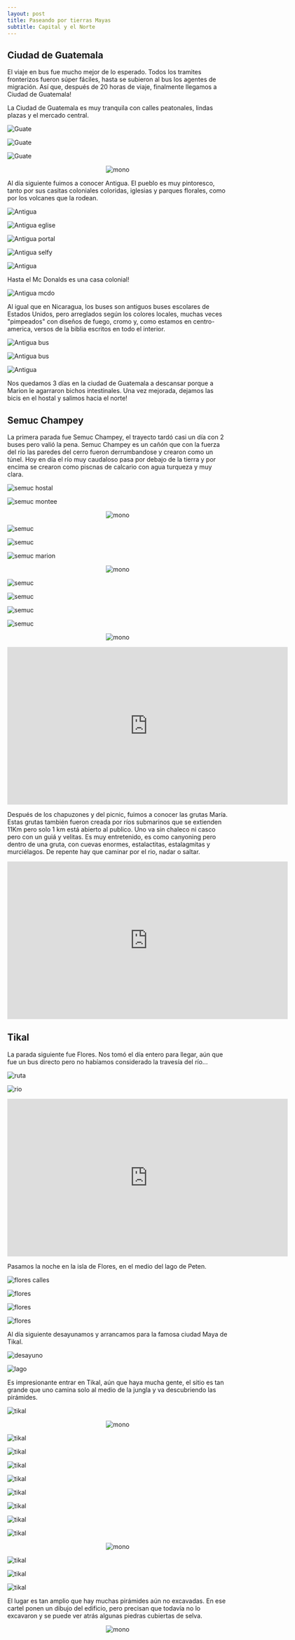 ```yaml
---
layout: post
title: Paseando por tierras Mayas
subtitle: Capital y el Norte
---
```


## Ciudad de Guatemala

El viaje en bus fue mucho mejor de lo esperado. Todos los tramites fronterizos fueron súper fáciles, hasta se subieron al bus los agentes de migración. Así que, después de 20 horas de viaje, finalmente llegamos a Ciudad de Guatemala! 

La Ciudad de Guatemala es muy tranquila con calles peatonales, lindas plazas y el mercado central.

![Guate](https://lh3.googleusercontent.com/ntkyi6u6DzS_fuTn4OMWRN3LHnbvNOsvn20zspM1MnJhpjTxxBFlMz1chnzYDj7W9zuErs0gov2vr-GRwk8FV9ovAjs4bCMrco88cs3VUQXvvI_5WtfpK35srJi3TSE7w_0jV3y7hNoF0gpbr_s3IVVJP5EuBTYgiFALpQhE7qyd0TXrCYTOBjfIFGtRl6igGOI9Z_QuvaTedrqB8lfrwyZ05M9kaTCNlSoNXJheFIQZnqMzOLFKv92hjg6L3C1mBdqy2kpwMWLDVnopnT3UurnrC3XaU7GHG6nCHt9AsoUBwaJY0fXmrvg8FLzcKOujY7vuzIn94JfVveFP0kulrEvqKjf1EdxcRITrj950rpGO5C_Qm_ccgeWBVxsdZeavf7r4gad0g3C_fUg5bi0jdgMOd_xmYRkpJ8CMkgxWWTIZmxqSYuLMqeXgPVEUHH1rs3thdk7ht_LzVg25uICiSeiXcQLXRVqvLOvJadjmkdCyX2RAh3565Imk-u_AqDWh8AHJse50-CPWIuJImj8ueMUI6be6CVNsKu0WgTiDZQl7eDb1tIZY-R_xasL3eZWWsAk2Wrk2-lgs1N6FWdb-IfehrXs2Ab2T2azWc3yevO0_hne_Kk-B-P7Q2YcuMrqe1zvMNVKm97-HylX2RUhl07rZ_fkKmJCZ7w=w581-h327-no)

![Guate](https://lh3.googleusercontent.com/SGHA_A8AbxI5iDgoGmfVIi3cPopsLCwt_B4efOuN6OAfPX3aQBExut-CMZaxtEHICPTUVaSM0pLuTsTZb64TpXiTmc2hKe2wMrq8bVqvYeevbEkpGteOMtZ1sIJf7fSJDLwNeV4AD-PBfYu6YF0qvcvmgy_Uu_dTEsVCgmFWI97QRcQpogWCARysnzrqcc8myDjKnp6IkADISvc9KfQWoprD0Qd_02dkSE0SQCCveKuOIUcx4pUhGEhL9RolVzhSayNxT8f8NpHRIqIparck6CbWdkAnJ6Y1JTWpbDgOL2ehapnK_rPCY9p77PsKHFr0nGURb2NyvqwprRT-g4NZO0ZZnixx_T594a-hFJN3YyjsPN1C8DBQfAjRJsXIIVi_VdoIrUgowHwPx6gTZ1N46Nfz29bVh9M1BDMfkq8JctE23n1vqCvWvQehYUnDa51ZaQoaL_79EocaB2OqWGFmjbSWkgDCAx6ZrSSk-IVZGqMoOwUTBmZaeKUBH1aYCb74XKh3zOySDOWgU0uuRQEyKv2EvSo_xcVwlrTC_B-62A_f6xnAOZyINSpC4Q0RcqU4ba_DIwfqqqd5o_DJMXyBDi8sGAQXB4fAAr3EgWEbGpZ4SW76LcVyG70WtxoyDBXpKBMJsFW2pu1NKSHa5risbkJN7XXwiuhSgQ=w582-h327-no)

![Guate](https://lh3.googleusercontent.com/ZTgaWX-DKkokVmD28IELzMdIrBHF_KxUWMhbh2LHSce9m38WX1h8r9aVBWbs0bCAD7fCox4cjsEXKZYpIlqrJcn63dS5GVbXiLO97px6mgb55vg8HL-U9xe0dkhDHN49cvtBKNwMX61lkOl5_t9t1CFfN3H2tuVPScTx7Jj6GYkNJl1548zD40j35M7B9Z9Ds2-sNLDmZx5GQMlt4AIY-eegGRSgCTL4RyHVwJuwrWNxfkPVLhMO3TdCEySYxvRNLIOel6owVoxZFJ01-MB5jPHe7e462hPCn_pU6qfiJGeahuetpmhjcVjXLB1bJ0t3EB8DgTYLZjsAQmIzTkP0xbdwOF3TmobXgTsnkUvOFi3ZIwjk673mr6wnNMPZq8g53yDLa0t_cu86qAphu_uRKHXq4OLvgteyU9OTmkK17VmxNemS8gJo0sqEW-Ed5875irTLBWRBY8-4pIhOX2iGMkOh2o5UGqzCcbJAGTV5np2OdF0tZbtvVbT369XdObMBT7sZpbAotEaxcZ-felHhvC1WJ7oPS8k_31Aw9dgWEiU6xnmfFvE3wld-LmtL9q-AJA_VVh5fLUweGRO660cOZ9HXL1f6DTkJvQ0X8xCbSv5vyHUffxrt40ZXzcfMnMFucAwEu4SaJNcr71b1bBS24Iq97sgZlCADtA=w581-h327-no)

<p style="
    text-align: -webkit-center;
"><img src="https://lh3.googleusercontent.com/nVyrKIMmFga37e_SQWbC011F5cbZkQKHVxUdk49BpMyFEbDq1jFXcVIHShMTuTXfc5pDMOgMpKZvBOnKXGYwcGzbophF2fOYtyz0iwDUppDFIUaGWeeK3-NFF9yRhCvwPW-PjhSRCXggiTdCURsOOsT4eBfkA48Sqdgqv8g7wKIZwDDnMVUsAuE31egsfuaO_HhiNmjNnO6SKAGLxJltIViPObGfCCKfMViGMKQ92N_ploNDQ2S8izvZvBDzfQJJGZ_qT0VqQ2xflVwzSXmu9nwiDE4R3LQHCHxsvyFZ_qj7aPfNYI0zLN6cgKeusnsx9nKriICQB3Vr4nNivm5RjnUVYCrWbRB8Wh_3b-AiXT5qP29xWYUPtwLxij2br_Cm6bm_wyPouLQP_39JyKMobzBqB590oP8-iYWPhjFkfpVlB-PTxM_m8PF4gVUpbcjBbiY5itLT4g43NKkSVhhr8UHGbMjJtbVUVRhoL3Ixh1Mg2XvB0U6po51XzGrqd0EPArgofWpx2lXmXQN-DMBPnJcJq9FcISoMDUx3aLGJycdnAn4JC5fORz0eLNrDXDUeHdRx7bH7-QSMyfn2AwMp9OWuuebGywBlKzAVEqM7NLwjVbOVt5k8xyq16PZvJ7hzfzJfgo5kNc3nmeJr45tM5PArfck3wm8YCQ=w386-h686-no" alt="mono" style="

    width: 50%;
"></p>

 Al día siguiente fuimos a conocer Antigua. El pueblo es muy pintoresco, tanto por sus casitas coloniales coloridas, iglesias y parques florales, como por los volcanes que la rodean.

![Antigua](https://lh3.googleusercontent.com/Z5zWMi1tK2I2ScS2MSrvC1gn744n3MaiKKzVeYH4D2eiNguXAJj9ExS-KZFP0ejTpdQjsf_bq4Ht4MPkDt781NSRIfj0HYhhtUXk_x4NApB3adfy20tbHJZTNLRBjLn-nTXpl31OWLx5lvfswNnANRT1RQrlojRDAtBR38_RyLHAK6nuMjE8MFPVM4Byr_N31rCG5zN9O32jA_TbKO0N5a-nRMkxiRfL5QX_kvl2ywk5b_KJ8lxh2TOeI3OYilIaGikcuiHVq__7s09F9Oy9K68yRpJjyg5xUp_zp0Kebe5kHcAnKnjzaBsPOpEPTsXTOG8lG_Vxi7C2Ci8KNhFU1Db3DtBJPxo4bYGWOqHyHG5Sp5MkpVQKFpD6x29qDDZb74-X4ZDUwg5qz8E5WZWNfjHH1SUz-4gWqE1iWf5BYR6gKREiz2W1Uo9knvCcAVtDtuugIkVtpBo9OfzHgd-d9s-2owF71SB-ONg3hHnf1priAPI6OV5FNpwkE17VDQpuOc0f5FSrUopEA7aqtAeZDfTzvl7lv8mBLB2NwnlHZ4nrGZo2io0OngAHysc3i5C_CC058TORrIx2YszCH9Vix6oXTge2luxBT9htEZYQGRc-3onjCz7uiJN68E6g3QDQwxcfIn9ZnUPZS27vD3XFYNhXqLzYfsbnhQ=w1215-h684-no)

![Antigua eglise](https://lh3.googleusercontent.com/Kve5PAgP6IOucauDL6sfW69nmqGXbX3C4dPJiPgTKIeNqxaZmMhH5RQMjnPJa-aEVqT_07-EUVlvEQF07l0lbvklJjo-imCnJD7UWiAiX_Q5_aTudAjQIZ7p6-oG3OPOaGD0FOr3GBBABij_ogsOiMo6OzaNb1wk24-97xMaY3yroOC5X6I-RvR3u3qiO2Fe4UUF1VGc2nThpyUqXy8b5RErSFf5_IHgUCDpb8jABb76kRmOPioIjiL7CUO7iZsirZr2ErLd5eLFAtOgEOx7amYNJmVnqECUFD4yiSdej7I8DDGwiu5xfc7GbmIlzGim5jHcxbjWn8fAlZtvyHT4uuo9BYTuL-tBByLPqPKBcipgjX5xls7olcVXENkr3U57ndLgHsPC1ZABCCfXHdEKGDmKCnxMoAnOnN9ULZlvTVK8aIqk_4L4M3xFZf1ONz3CqsimTxObQ96hv31ii-KGJTupHc5WS_tkrCxg6nBLAt959fMgd5Plb-hifeE4Iem5xX7VQXBwfFHDcDlbXmHzE-8ACTArVOdmegkSzOzWUt59qVcwhiu_ceqM14DHCw6aQTUz2ABcrhBcrEa6Dy4nmI5ArHOe4ic-BRXj7OvY6mKa1g55kowVwSoaNPUNUxLWf7xuVASA_F1Dejp6A35d79pgU8VCMeSyMw=w1215-h684-no)

![Antigua portal](https://lh3.googleusercontent.com/scFVcmnLPq8GlIzrU_NJ_jKvotUEKnAsIgxUUgTY6mwkUlpvcsjxH1YP6IySOI9NqDgtHXed3cveHWVEPXMD3uKLlzs7lnUYrvly6Au-NXztVqZTpyd2JRB_wCjBfdW07KgnJ-3TbjhSmu9sz5CVgKPNxfWEz6nG_QLP_Mq7lIT_B4HqiprRdi7zx_vwtSmDUlgceIL7gIIfXvHjDmVz11jCMTfJbNpM1PPzqcVeQMtWo4roG_orzt7HnAzhtF0kVCywmYyQSmA49WXGwdo8r1Zpqw1e1bqwOme6skDRj-Q4YrrsD_5kXJ1EXAzxQlMHgsV1VW80Yc5yiF-iF8BOSl7viJgBlF-bvElyKNrzag5tqWZKpbZVD2nyzE4rkWPStfauq1StKQX0z-fU-wZl4sjT6-kJXDZLSjLPvF1YR49qHM8_mOnzX3Z3W77QAHlS_YoWqfjLUsJNkz2y9625CjklEqaYY3tt2REGfJGxqCm7GItSNZvDLzVTJY3xYKPfFiC_EGtAQGYJWX1vmX7IiWWJJ7wuX24qg1w7iJKCFs34-BNVTHk_7_yx0rek15Fgrw7wLsOgRMa8nAVIjqXMJZMTkfagq9FoImN3Bv0JwJRzhxomSn6c_fw6t87HIwfDZIZCoRWE4Iv5L1-3_TWdZTeMtNJfn41njA=w1215-h684-no)

![Antigua selfy](https://lh3.googleusercontent.com/HEAtpDIiuhLRV3sprnyutSn5K3cn5gyWVZ5-T5kqOAoMrud4IJ8YRDPSvoEcJNjU0zP_2VJGwgCr5L_WoHs5E7MY1CZCLkbk8i0U4zcAXWMIul75v6f5WEA66a00VGIar5QAX942SoR16aUgHcalrote1KWI7llkPrl_xwN-09rA_aUIhgjeXwBqKYm6PF_0QUJvDn5KHPN7KR_ylNmAEyK7qhK0BLrH-pvUbspHR9dND0GI0OswLAsQeH22WS8s4Ks3HYAmWCNnK58w57xE57l93fXP3x4OVb2SJaT78OPTXy1NgEDDfdBvsesPdMQkHf7j3fmMKf7rVFRFuuDvrQ3tUb1OXyNfKjLDppHnTmdAeM0LYThzMRVQh4Y7RD25JVXIrMprSclw18Za2ZLQRf6SvmhHtl8x0y5JgGirEqlARIbmyrRrvd4j6hjRWX6aibfGo7ztm5zc8lxFeE4v-eJPul4PEJKLGEHLBhh_YYSeNx5p1pRYUNIy8nlccyDssu3xOaV8C9EkIJlxmkavyYigHsJBaxkL0lox-EBXoa1QzXXxGYMFLOEtIMQHEd0q3sRrUBxiMoDlATS0Dujuu5JbZGI5ET4dIzjNFQDJUE3jEDhSqPBP7hdDPc6zuPzN8LMQEI2CBdTY6ZSO6YBt3ooJ1JxUItbByQ=w1215-h684-no)

![Antigua](https://lh3.googleusercontent.com/-0Nc4nBS9F1C8i3lOPs4M2JcWtJvctoaw0kKI05Am8YDm23ht8qiTq2FlDNluGecVooniKnSiLDtNgg1pK3zGKHLvEsBHDj2TCDkHB3040rl6EUg7xfsy2G9cMolGsNEsolxov8ewYQNkVSzQxeYrBvdoC9-H3OcVrk-L5FSyIoq49a4FkZ1_OHLEiIGeL5uVxwtcCLoQU-JjujDkBLR6y_xJkAZdk5XZ1Ct8MvwD_Fz2cDwiJetQFf-6AboZMCzMJg-fuVfRNeBxS6j-J5mYzK4blzD10HVuyQmTvK0-g_F-QLvqhXf1mjLo3Xc3lP2EWbYFBvhfOpb61KUNyjM_Av-Pd3cJ0hasdVK7SF1dTv3kNK86_FExs9K8ujnelTpnrzuysOZEyZvi0iUCgKG1-9FghORAYG9-d9aUg_Mwee54Jjx9LnGJ-pC9_vmVWkcvE05LKtnYiveOTDo4CevYCJf0y9X5aC2q7Pz515A63Cv6d5AcQTfOQJvvLxyi_60ta0-k6JtkwZXnCD5w4JbLBWfPZpE4LTlys1eFhROJBbU1o0dzA1IYAGdkV_2Wh5OUp6TBRd5XcCbORWFu_-2AfUVSF_ZHwEUc156ad2O49qV0wB8cgyPnI_yThht6gfkrkfg6CvdwM8ZBlswYNaET0byaBsyjMv9kQ=w1215-h684-no)

Hasta el Mc Donalds es una casa colonial!

![Antigua mcdo](https://lh3.googleusercontent.com/--MoCPQsJL1MnS0MRonZTBZO2it7CTgT2dYaDIdr3uKckM9QXKayyKpZXuBPHReE00bZCPIu5ouGhxMhn7vsnl_9scUgPJeUZLufcAEoXsiucClX_g8j29l2iBActhb55kHRg39LGJMaPM39i_WVYillPw9hZcR1X9ypW26qY57CtKVZrvoUprMLmJGCaZHNaLoWmbYhWiVNf2G1I1JZ8pdD180bE9T6kIHVVj7IPOGfZGl6neB7ixlS6SNSIpM71sm9tPe-GB2cEfMb_akgprpqAN4mbuV-wnvpXhnPTKcC-kAYTzYsmXLobQkXtcerV6paY9v45arKESJjHl85aqPdUKgkoqH_SVd7GZTICuscKCjwJRKh46L2H3yHYiDdOkjU1ZzZA3_9ZLuUqoZsGuvbcGqe2tGuxNwBUgC_lDydTHPMALUJxebAMjIItkYiOsFbH5gPvfZNQjIxCjDOLlWykVDX-R0rCxNFFIFiCkBh_dbAw--9oByjeUfSVM6qgbwUzU2zCoX_lcWcng_7pylU9XLBMavzPaVVkneIN4ParxIU-HO7EijINOJiqnFtknnXRxK-rUiwk-LihockDZe7ziV6LQkqTs-x8kCwyOYETf6limAfExS_i05JqILieVB59JHd0d5UI9gXpAnP1oDMGMuesu2Yaw=w1215-h684-no)

Al igual que en Nicaragua, los buses son antiguos buses escolares de Estados Unidos, pero arreglados según los colores locales, muchas veces "pimpeados" con diseños de fuego, cromo y, como estamos en centro-america, versos de la biblia escritos en todo el interior.

![Antigua bus](https://lh3.googleusercontent.com/cf3rBRZYI--wra-axJWkrbkbLHpBLAVdGSQ5UbbIu4OnES_xq3SxhwuwTBViCju1_uxIQ3rh7Zo-6l0ThKANcmB6aBL20l7m_y6HKSZw6PocMqcBqotn8Jy1FQDEs2dgXgPyYeTM2XEBv8cuEfzfD5DbHf5ZVjKaLwKoMsdtLEysWDMkT76M-hNC-nDoJX56nmXPMCJ_i_d2qO4raH5meqe9SiA5STU18JFybtJykiwLPUD8BwQ9C6WXhk_sTKo7WQRxOrKpnOgV0ZSPsPpUrXZVD7CPfk5uxN3PJ1D6Qo3IBRdULvGNodFT3fGZb-dgHX5MR9Tp8LPrpfOKNF_i3aTsOG55Vmv-h8uuBCClzrmhDNfKbRd93Wua2cG1xNypYPsGluYANyWc_m6Q7Z6TmBe2QRu0PeCylsz5n95Cepo5YedYUhjEPdK6_QF_njUQk6coQBHU4GG1jJSo9b6VB7l8swqBaWHhY6VIrF7QyQFPufuUsWeXtSv_nVDZpFkeSvD6DpGnI4LfJb3CTalnEjtW8XJ9C-bepVgsvve84WDpK8Jry68TyZ7X--u_-ll38DOwo9wqAdM25q8TZhSKOJBW0jkodUR0rf0Yg1fLgmj8eoFtTi8CxaN2KFIGITg0DRTOlSAiq6WdLaVGJdFRFh3Ho294EOljag=w1215-h684-no)

![Antigua bus](https://lh3.googleusercontent.com/h1PQZ7zwsvzQToIzpezJb4KspMqjfIkOdDgIXnC28r95_tuS9b8fEwSsqdIVqVStELBceUCbqc8OIo0AHm1GqXr_IYQK_GRWbhoL3HRVaxQJrsXshUip77gSbbXF7F8fx7rj4PPSOeG9Yomno2PLF25XpLJAKYlv1Wdpehv_ByxgRdYXRutP4kyKqJQ4uBqHviDMBlXflaxcTkvKclM5lxs5hLdIUBy5-GtmrEOFtDhIrYLhJfiyr581VpBosQ3MSf1wA4i_6K7WFbrkhLcg3W1Xdbg5NfLwMANJnh1qhgAMsfxmajscUtXGFNhjcibe3L55WXiQBySrZ6dkA2YEwrEEdySIJvahc1USv5FT-weccOzC_hbOWzoMinCwuFo7ufCINGD5AdGJJHcXzY0u3dwsHA544sc418YVdFE3abo8k80xKehouR0AY9iCiLXeuxtpGiE914Afkgi3zvwRD2yMtveKFHqGVpCMwLGDlakIbsnuQGvjVRj2LbUpMnMvUVvOWEN64OuLkAho5HDz-lGqbGsHYcZqii-TveIYVJt3-JfJyWh0Qs3gF_lpxzQiLu_CfBKW2vNHJAZR2gmj8CL951mvMS4N6pKHy3LYRdQwsDbo56qA--224lcrsvwbutRpVDXKl2K9sgVOuQyB_4Wbyp75CV-YaA=w1215-h684-no)

![Antigua](https://lh3.googleusercontent.com/rCwlC3lAgFuHfYiXMeYhtmggLixLy0FffcdaySXXSL7nsstGdm7EBE2wSzIcY9-IxqORw5yzRYKnC2PHDt4u6jL6O6HV37Fo7MgIwOJIeKjhSwCpkndC5twcoS9tMUN9TyKPLltd3pswCm4ffugNaX82W1HWIyeqveqmUfPt7VFFn0VChrpc_Fj9wKRFwQfFr727HgBtumT9SRRq94WPTRuQ7bu0xCcy3KTHXzk_rxzut7zOznUAWtuiHOkj8b_oU-YrYszNzpcryVKjG_WgvxM1oZ_GUC0RVnUUknyX7489sJ_6b2scOpntq_Fp01Z4juZCsfxJSmK6aVfnRCI-8CWapTUkFKckjaXeahsS1zif2IV7bdFFHGCPX4ZqApiY2avFvp87DtEYxRqQLOweEGC5Yx2Wc4gi1cdo7JkhnMKDQWiLZcKtsSQMUkpBIbSTGprdxhVdDmKct3jNgNQ5aP4bDleMOMpwPe01dtuEeinq9z0qTDL8i4xWt6g4IRo4UdJ3CEuFSjYpHZtvLnZbXBRFh1MbgsAWPz1_9lPZnv7pPbAUTIfm3UKaU0CJGQTjB7pCoEkLd2qOBz4PP16maahcls35ok1Dx6hCOd05Luw_s7ewZuZt0uyg6x1aGCNgG7RZGpg0NjUJeJJAH52vFh3ZcVLdaqS1Wg=w1215-h684-no)

Nos quedamos 3 días en la ciudad de Guatemala a descansar porque a Marion le agarraron bichos intestinales. Una vez mejorada, dejamos las bicis en el hostal y salimos hacia el norte!


## Semuc Champey

La primera parada fue Semuc Champey, el trayecto tardó casi un día con 2 buses pero valió la pena. Semuc Champey es un cañón que con la fuerza del río las paredes del cerro fueron derrumbandose y crearon como un túnel. Hoy en día el río muy caudaloso pasa por debajo de la tierra y por encima se crearon como piscnas de calcario con agua turqueza y muy clara.

![semuc hostal](https://lh3.googleusercontent.com/BMC217KLB74sbWLRzvbzxhgaAAAV3RNn-nKBuD8MHqP6sM7sabkecKqSichfQxaG_-n_x1rfIuWctfjc2tezrkvU83LjZ5ffilsmW504OglNIIwEebTTPjjdEsgB1mrq-PqUtmdRg9e7keOmayaO8ceZ4WNoAaPIXAkHBUi86ZQySIHKsChsLYPMy6P_9kDZLx0VWva0750X7g6PB0tFSVWMKNWX8AGQWFrl-vE0d742b71K-cFUOHzve4fvGdCL25eITEtw-79AYOXWnGlPih-PTylq9GNGEByjvgWmUyIYHZee1aacMIxAikYojA2B_dgld4GzjZh7Vvu_aIsQrS1ELh6rVHwIryVqbacfraMkyq9KKG2DA5a3jVfLew4xwJKrd8qjKnF56iEXhv8Tx-3YParkQYthAfCHOMtSG-RYpB_DuWbEov6OchLLf6fZW06YQEL2wrwLi_Vv6HREu8O34EXffOzJXaIzLd_3Yn1dPveyytvIfOkraUIHFKDjld9ws0GMoEdGirIrO93Mp44bdypNVlyxhU-9ZJHp54LFY-SB2A24fatzSZSAHGhQhN8qQLmUnmWSiCSJB-1y0JC3HHjuR-p0CfdgREyIxFwRghmytQyDasGaLM_bHP0iPH82V5cLM7tW5Q9xGYeyH1Wh97WET-g0ZA=w581-h327-no)

![semuc montee](https://lh3.googleusercontent.com/9eaiVDAPA0d17YAALSxyUYModUAFJIs0KdKZAS9Y6efciPxpc7_E6QPJ-RR_I3wjqyQ_qLW_z8qidZ5BQcaUaeXKpk2ejhHKiEEkdT_YKLyV5F0liUPFc7gRIFmoaZnXZ_jKBaEOR0wjHH92YVyoZQZ5nea2U_CzDsmCtR0jBqz2JF8WQiD8kucXsdTyuZQojcSYx54OMk1HwVZ-iSPKhIB2aB-b5jV5ruh2JsCWmdsXsGUgjzVSxQqOKYOCnWUQcpoGhKCjgO4gkzx-MRIxElIStlfSXxvhlgLCJtCTNrMLIAWoRV5cPC_xupadI3VSLlMkoi1rIMwfVyNcPcm0diuJZKgJHwyy6avPKhyn57krP4l2IdgXLFJaIVlXJRjn2kG_TNcGuBpZF3A7n4z1xgJBIxbEc5gq04ZP8LQopayTLgHWzhgklyW-SPdBYwqaL-5ZrVziaEUiI2FVjidfzPRHhaRTWfcJb-kVV6CclSz0iE1cazAIWFJcWHl07pFXQl54615UFlYTAhkpmNEn1Y1s6sgOwCqUSOKXmWZ7NxuRjLxttLcbn7MkmVv8UsVFmCoGOsLjRxe7NwSP5O2KBe2PJd8gIt1YZ2Ug83CwsJqVTuGLnNMIf3SruAxci-mBs0-l6N1Rzvf9sjlCxrSGggkbfmLirlF7FQ=w1215-h684-no)

<p style="
    text-align: -webkit-center;
"><img src="https://lh3.googleusercontent.com/gOLQ0QtzZ6gDn1KTN0F0CkcqREh6qQrCLBO98HosGpEOFGcIRSN0QRdo5O6IeVrY8sJUevfUnjZha25nh2wWv06MHgAfOIwrFPBFfHRNiODxf2lQdhu-G6o8OGWAgY-_-QwQwyGCPEYOPusEUoLbbqcg6UL9z0AuEY99qKacR00ei_3fkCMZlhA8lclPWZqj1IMpOvamHWgYh8TJ_a-r_UGAQH7OvLVoyXkOcFZ-aQJ8qTd1QY_iOtaJFb6Mr50qwkWRK9hkXpWV1sXTm1jCSPtvvXcrSRcsfYIKJuFE4xwYJP8NJD4DRaGHfgFeSiqzK-Bew9D6OyY4yb_CvBGwoPQDdniWgR61fGQ7qnRm_eGLhsw5j4E6tPZvPjA84XCIUEQeuRtYCo2JdVjZLg5zXTV1lQngbXZaxtGT4bXc2cnNkE7dqR915ny_k7WdxNzoPtNvKnJBGBcw8HgfrExSOZK97O7CppeRt2it0JNlZMjAsHxjeV7xb4O8KFiV9yeak6YjdMzvNtjxHlsBkjWR-w3ujS98JHhXDCBuTnXktcn7hiKkF0uG5oH2vIFPqpwk28-yRiZg0XiztkboUzwCXKNscyrn4NB5JVyskwd4pyKs4jCVtFYLSaSnmJjn75YnkMtj90pol1msvkn3uOW7ADf7ZmEg7y-MdA=w386-h686-no" alt="mono" style="

    width: 50%;
"></p>

![semuc](https://lh3.googleusercontent.com/GoeRTfTZdAOhJTu3K68YHBWFYMeMPC2B8MTErYxSAErcHFah6GWifbEjTGCtl5hHShYuRRK8VEcQZDVw1CvgTHTdjAO-U8fEw1Em6lWljKuzIkda4tkXPYtn2MP8TbJOFU3uNV6clRmEGIsMIW9byHTjILtpfceS491l-2LMh5VcAk1TuBdF6a2WcD8bhSq2HuR1m4jBei9cfEw2lgvHNo9eZT3hdtqll_kR5KFKd6ACZX614djwka5BgPeuiOneZjtq94Gb1LUjtIJcPIt_qgCpxB25a9Cz-LtgGflBIrj5O1dKM2H8IkBg3sK4_o6_RfyvINFWlj5vuMvTaDLajVEsYB88pviUvm8CS4hLCmNKOQOIDVZoOiJDHZ7OuBQp48ICpWXuU4Tg8uBHqRYxJoq14LMAxdIJS64V_WBLauWv6oRILdhSxAiS9X29UazkQIkeWiH-piBaWKFRRItRojVgKDj9G7S0nWULgZpBHIchETMNtjFheEuMizbKMPjUs7XArYk4BmlWUKaLAJfGnmbm4BpD8DQcz3dWQ-Uzrncs2KuvuAkYBfHhdghIhSZNsqUMHsWh5Q52Z5AA-ZoBMy9zuVqFszF1W-Z6Z5PEd3d0Y7g1sJ8a9bJLe8PUzNZh4kGPjzlS_neh2IBFwA0Ylist9mL6h094cQ=w1215-h684-no)
 
![semuc](https://lh3.googleusercontent.com/43U9I5NQ7_SKnk01xNiGU5XoEBuXOVIPK8dFY3_2L-mvy2pvpMtYUiMSZCjfKMZV-U-9uiNXB4UPTMNsaS_yoBtm9NOcokF2AViAOuAb_I13ROXqwCnKk4DW76UYfxNBjr6CHYeVQ8msL76E-LKw7ucakpTJGZ1PImiDUi-pMgk7rr7egwwVWoyUc119NrCei-m5-lUAk6iaQzz0ycB7R6B2Q2K6T7DJuWKooRlm4RfWLpa4e8pMwuvrYhV6PWUyZegGwuT8M9pvm0iH9sKWHfMJp0jite2M2T0JnXRODDANXObmxLw2gBTZDz0Lpv5yPfWvJHUOkYVYlhD-iia9G0fKq4aKVX6501mBCN7GHu3KhmwQ0Ph1_OqTqiOkQEGR0vSOzmD-yI0Cjp-PvpXAhrXh0hluvy0ywy2OJ71aHbEfpTQRpWyhQXOU6II4jfgd9HfqKul9sAPoRgtQoEffVtPrifUGsIY2MKBmQzlYcuQxHdYTzhsPZVlZDXtW6C5LTMrzQ7m524F_366wtqqIrTpOjXyekrIu5Xl3W6PfoGxJHH_tPmBY4X_Wvlq9rwIDJi8qfX4F2YztobtzgRxab8wcprGIs1SJ9Sa3tDK1w7ugYiR9eRbxyLKSts-57pybbNbedrapxctMsIsmn--zi6qRuHFmkucxPg=w1215-h684-no)

![semuc marion](https://lh3.googleusercontent.com/MFJpQgCcZSPJ1Y8ZvWiFo0MXUSKJNTfII8S315kP-1YxQIoDhDdLtC45ih0F42OqMS6DlAqr4IYe7Ms_fYfOdmQH-V0JKuLb8oYtdzmVOdCqTs9T4Ab-6g5eQ8KOKiR2D-g83KLi6-FIbHkproMp7Erxfl8IEQLiMuJKPyEiDTs20S58AdoKBHhHEnA16CmovpDCxEiXaBa5mYmfUge4BGargXGKEGzlUuZsxANYmYNmgoIvRzKFGUF26cBZuQxAvr53vpoyJi1lWakzYZXW0fxCGPLc9i9y_-hZpBwTy9-5LYz6MyTa_5iKiIaxSb0mAISAT6ufDv5c7nkvAtrEx0_5Quuc5o-S6YYVNjT7_0LKTlVvTG0mvml8vm4V4i7EOAT_34RqC0CAcMzs5nKri6uD9AeXPKzoqwiyAx3_C8Y4sWrPkIGO6LRPsUfiksAl4OQn1whGdA1vdBTpxO6B9HpWUlVAj0sWulw874TdLdF2dAoM737vtKwjxImQY6xJ0HGYlTzdzBqkbftwkiT-dp9sUxrX0fMJ-Qd4gpGRY0AXfKiaWsai0ZMONlQ2qTXrdjWSjTlvLygyUeWM4ZmKHrBuLVsV3no7pwartT_EGPB3mPvdhiVI9RD3EbLkK3kzN7eLthHFy5uj98mFUoK5YqSA6AqssA1--w=w1215-h684-no)

<p style="
    text-align: -webkit-center;
"><img src="https://lh3.googleusercontent.com/9T7KjTWH2vsKfe2Uso3NwKZShrFIqTMUg79i4Q5HaOcz13SWfeIqBysJe-M5zm5z8_A251dR8LKjpCz7tuDMRxVmVqsIWFzj_1ucW71omGpYBNv9aHUebt_cThwovTPvIcFM12Cdm1Naz1wB9ZU5yVTY2Gs0ax6ulsVaTgdsy71rXXwwkhHKm-j9piS2EGryRTGf6rWtR8w2Slz4rtdI0qneQYQeeiFqPUb_q-DH_Mhl_2aww7R4tn2Tm5FpZXjzavaC8TWV8utg2T9STM0xGVqlH-eeUaOPn44j8PCpp-Vf9CTPBvS6GT4a2S0tNa0LEWpYuMQ3NdDG8ijTflHa04K8BaTihdJcM8dOOUEfD4v9n1Fd0RvLF9EIyHtvg_0h13ewgwle1Nk-gcjcHRZXcEt_NBKncUS7m9shxEp94LSjogafwryEF9gyeyw26d8vYKUXzcTlOaTltmy-JCkui00CHV7mC1PKMTsDdFAaRl-ITe-SfGTAdJwu2a91AR9EAVSrG1NBS0iv3WiN5sQG5MpnQ8zXZ4Dbj1ew8UohibUc2V6oR4cq2rDMaWZG4AIfN1HuTTqCfBEoeSMvqNWCQcxCdUu5dpsCIHNZaS3SFCWlcXMlbDjOXaDoPV-fuoh1bZz4uL3c7-lTezcLaIqdgMEoO_WVk9cZEg=w386-h686-no" alt="mono" style="

    width: 50%;
"></p>

![semuc](https://lh3.googleusercontent.com/BsmpeuB_h4VFx-nG8fTX25f5Dyxtyw8SRHCQIgP5fcMsg_VTXXbAmYt3A_Sv633aKLwjFXVFPMCbABJVJ6mjN2kNMkg2lwNWJgEexZwcLIosuOSa7A8IHZO3TTy07gu3bI8Oq2X6wjWyFSLokGURtK21UXWM6GeUb7WGsx-7lyIbY9-od2K-9T4BE-VY7OzpanzZZQUfhvW8UF4MPMgjzMHIJg5eq_oOEIQWo0zPrdTOSeD4MYYtBz7pfhWKu1Lqxc8M8mXhFbUBMB44tbwFm9K5s9RmP87Gs73Ye5whRZCXl6whO1A8scGuE2cooGFGN5G0VAXMBSpVX90rUZc1e6pRF7mkyJ75iY1jt9dDJTV-OinyMRVW-rxhXc_graOpSH30CPbsgqjJtA2hSXmKZ9uwiYnNGHtP2A7dBJafaO8EThwjrNgJt-Y96hfvCP5ScNexm5YXdDlbDkZsIct1BarfNkVQmmW36N_vnjTkCviXx4OvPo_yypeR3CxJu9yiamWrcUQHxX1-yUyAy3ZrRQgj3EFeYHZYG9998wcXGqT9bqIxpn4zgZjO6JCrgamHU4apQ_in1o6gB_x546avk70y-BnCPp42ruYPaatFAvjxfsoZk3ZcANBMx6ubRVguG6Zw2oyuKWpLC11k_-xtleIfuXGHOW_WOA=w1215-h684-no)

![semuc](https://lh3.googleusercontent.com/70VXaI75VrFbUEoqcf47CA3cF7dsXNabzWcEcH9QL8JpvqkQY6s_6ECdltPnv7D6YsuVivwV6_0ZACJTV149KvxVrIDF40agieZ4ACA_YAqvcytbrsTTsiEFrlvD1rmpa4ak2ZGG6IM8p6aTN1sPXDxleHAnd4V-FExxVXkts0dgfFiMY5HS-6L3KjS2buibXWPBjjEmHWoFocynAUX61vrk0J7x_P9blaEaa2rv0ZCmyi6S0PUCm7fDZKOTkH5CKTDkFc8AUOcz8cVl0LUu87X5aXnNaOA2MGatv9X882Mq_QOuVNtYUU-85gX__CiqabIDZen9x6p1CctWpViI6sFuraCcIBLwz5uaiqt047vZ-BAgB8JYejY0quju3PvDHBk8FcflmWE_Mv0LEXSXYf20GAIHk9zyY5ehuL6cdiyxH-SxGSOfvN35PshZn0mhAbT5vRM6NHwfBLZIWg2mPlNpOh_zfka_wR1NQVNEFR1JgS7M2Rur56C1eUZiMyeDswqH-bzoj4cAj6q7uFhWWXe9oyh6QdLAZxQI7oqQxi_YF0Xk_2oiwC6a8klQ_gyiscc_kgE8w18RlnUakfnd1uC-MEDlyHmwNTfi79GGItO24KOqY8lfUEnZjdBexbFxBkf5zIByqHhT4LOnMXYn2k1LVkJ2G2utig=w1215-h684-no)

![semuc](https://lh3.googleusercontent.com/Ip6lEIsR_hkEOWFf5fxyltymJYlWipqUNPP_ljvxUOYiTsyvHMWnf9ityZBYK6LU_B8I6XvIVSpT5n2h5unrMHHcaXKvNdxiT6A8WSCq7yxmDtAa0GBcEacugZw8YWrii5YA6sRVspA7zHU3vgvi8ZFJT8FKXrTCLsv7hj9z2VsXQOAccqUt9iDx2BfupXe9rWL9dyHa3BRd6U7bz04Xm6fxyhjxxTajzutk_hOCxkN26eENQaQJKrCnGC3L9oFJvH0o1pfjvS2A9C6lkIgE3VxJxFwkzPwsUsQ7Ifx62DP0jPtavbtVwco0IWs0sbkKhMBmxE2wlPmauGKtGQWYtT9gDNp_ST7ipTqPTto8k5651ybl16rQBJZGdfYFyV6GBLLiptayA9yAv5rpeFhC71nFRB9EJgmfO9hl1e345CxD5ISjAs9AybQNW86bYFFWMXMLU5r08fau9qMFsuvVZhV3bFPaxyu71P2lrbeasDMaCRdNzJD9IxUl9uLAJZ8wDrMTe9C1Ny8kYbiDh-IZ1LQ-REYILC14axIBZHWoZ-VWLrt97sHSP-TYv1wLKPAlaAoMPcagnZFTBZWf1dogE5r3X11oQQL2hBFz1v6Q4qyocp3-XOk8k0ZkQRFE2QjD75UbhBIcepbrjheFcxYR6JLENFGqfVGm0A=w1215-h684-no)

![semuc](https://lh3.googleusercontent.com/neMtWupJmn006VdQbHJ0R5Yqa3QHXKpFRKwwxuzz4X6U7tDfBt_kpTcUaMRi6We9J3LBwWTQkpzn_RaWeSqbVjIQ_BImlEB_xC9vBDwbDKRk4AT72rGZ1Ge340B7c8W0H2tC5B6ZTwTK5tmTpT0WtboteH92i5MI3rBt-zuGyFSz83dEwh_1FyDGS2VNdGJ9suEHPoNuI69pSvlmhHPv6XDKOmv7ZX2s2b3zv1hwOGNfHQE-QH9ytwWhrFOQfD-GyfCoYFexuHru0gJ8ffJz1ubQ56jW9Zr1W5_bn-74o-Ab6v7YinQau6DRTSrWH0glVlsx8CPRBo_2YwZLVqCFEpQ-g2cnQGHi1ioOFnVJ7xiaOctWV7bRNsK0aMfrK6k3Ue6uO_qi5nWJfiSruoQCyqU0YxrVPzecOOAz2bJkMzaXHzMo3-o2aRIxrhNiGlQ-XrWtNjivA6j_LK-OKgNFiMLOxOl2PMkuMPqWStpFLZYqe8uOuNMMdQec49Fdw7KI0l_0zjfONzzWpezSOji7yMUpuXGpsgZQzYPKSmQKnIS-rN1X9OYSjBtN56iPJV8XJ3Ii9fBI6sveLfjzGmuOVOPr3N4MMrb8moVFqmMuBUlv41pAkRrcFtBRBS31d0xWkisWqdx7s9g6H1VNSeSItKecHbLHHnR8xQ=w1215-h684-no)

<p style="
    text-align: -webkit-center;
"><img src="https://lh3.googleusercontent.com/XIiEhQDCGl9RGJPTSOTso0PXPXhQz6k5e2BGZNahHIMemYD0WrOQ3Fi9JUwUbaSlnD2fcevxiUm75rZdZ-XL2nFg5Fj0DSjPWoLPuXaco4LpCdQ90E-_YzY_jX26ZvTieURroDhnA_LtbmfCdlGQZU0cFhhqYeNrpwbamx4LyZb_opBjS6RH2G1dU_VEAmJyvSMduxKwiZdoOyUc7Lw9D65htcmUVJFipnvK541FAkjb8oJKifUvaHWmSn6XDqAAUIYsYpkHJtpdpDi77fxuI-IaqBH1skF5RImAuh8oupVH3S5btcUsdfbAO8etRTRjN_xgizYXGXVm0B4etT6uWdVQcdtkFHOqLU0COteXPD-itDMu1STpxv-D_FoHmb-DpyXT4cdVOANCjnJps_Vb1XZ67NMfB5ls5HkorhrdrCotecHTP-QCH346uRh62549luvpIQE1-helWBM-d394hGYF7AdIIVyxtWJ_TsDK9mQrfwmOkSXCqmiq65g0mZwWyvgYhe4gULqZ7R0i4K8A4V6gfK728LcnTqtDOV40xjCbod1IRotsG6w5HEAB4EfrsXrhxqzuJ1mcPeJzFdAChu-Q6OgBIxGkKG_8N8OgEJD5bEMBX2MZvcOTpP1HiC7hiL1bmYSuSRtmJ4Si3KJlwuiqpE1V2C-pFw=w386-h686-no" alt="mono" style="

    width: 40%;
"></p>

<iframe width="640" height="360" src="https://www.youtube.com/embed/6YYG28oWnso" frameborder="0" allow="autoplay; encrypted-media" allowfullscreen></iframe>

Después de los chapuzones y del picnic, fuimos a conocer las grutas María. Estas grutas también fueron creada por ríos submarinos que se extienden 11Km pero solo 1 km está abierto al publico. Uno va sin chaleco ni casco pero con un guiá y velitas. Es muy entretenido, es como canyoning pero dentro de una gruta, con cuevas enormes, estalactitas, estalagmitas y murciélagos. De repente hay que caminar por el rio, nadar o saltar. 

<iframe width="640" height="360" src="https://www.youtube.com/embed/o11HEpy2-Mg" frameborder="0" allow="autoplay; encrypted-media" allowfullscreen></iframe>


## Tikal

La parada siguiente fue Flores. Nos tomó el día entero para llegar, aún que fue un bus directo pero no habíamos considerado la travesía del río...

![ruta](https://lh3.googleusercontent.com/myja0v7J80woG6uQ74GVFTojF57Qnwe8iaPKelRvR0ZDTJZbt06DppW2uqnKsoTgN1P6z8SBDtKuRaE1lUiUh7uc_4bO3No12faO3fOET2VP0qAhYLUdFq0ZpWC0eXYHAEUrMtLd6_IQdEJBAaYK8q_UWmm-EW5NnKE7DEebS-LZGFHe1lsAzezoO8IorcTglE9OlRofBl-PES0iVJ2B07mU8pEq-EkFgjtBvEeuF8jSBlk0xYVVeaRFXRvuChv7XsRvc6JwhsqsSsgHklvXaj02MbQpWSXzkTqFi36dj1JeRulzrmIflueV_xXB5JaXWQNQfSpt3aRC0I1y62W_8fcPcgTM73-6Hgdx7lg0gpAb4HHGLVc7R_cICPLYkhpFIuAawtbnkqKuGhvQJ3mL_OmR20CzcrbdJd3kFDXFKXGsEkQ1MVLBMvM5-NcvRwqH0agBlw-8UcGEM9iQyZU1tmKi9j6NV8Yqja_ygWDaAGvyxyggBEg_6OS-BzOvQx3-Iox7EY3WqBusOvXFzHJHIxPTIfCp07rSO4pVjPOHdU592dhQNZ4-xHiFgYKGk14lIz_yxaa5Ud9RHMOSzjk7W-t1T2QrCgZqXZ49EdaFrp4mE-bbJC_8slsQ90mSHMW_8fuoZ0jqUC3TCODA3kD-9fBYpsbqABUysA=w1215-h684-no)

![rio](https://lh3.googleusercontent.com/TLJkPWAt4ZT90CiSMaHhlknOP9YxmSi5MWVRvbeVttUG_nctoKwaJExvqeEs5_TmOxjOvsvKWgQgWpZX05isK2EJLY_MkAxfWuzGiVqTZrHoPgjwQfylVe8i9XPAthFDjCqD0DEh8TN2bolI2SETJAiBCOCAiNDuvpo74lyFUJYfSRvkOC3hui1IYVYSNmGLSZ1kRg3iF3RmTgx4XsNvSevM0GiVsDcdQN0TuWvZkBfa-k-hD683uaINoVkNU9Jn0KzMtSL64G2p6jHpP-DTBljWffTvISMimzvoHB4llavtEu-yDoXY43oTxojaja0mS_FVxVYY7k9l88Fh76-jaVgcUjD35zkikpWgjkataB6Vz0p4IV6jRDO04zJLD6SsmAzaM0Pq0chPiiYcV-FEik8tk40CzaGUSH8pRTIquUdAcmH3CCc_pjGpFeSSrOhYR2eXoyWvbvbBPkYMRKte5NkFU0k-3XUdHrni1OQPZ0UBGEocGBo_SrkMlGcESVTxwhlD59KbMcPJXiOIUD47nw9EDR5rDw1_apkcHp5R0FAlrdw-fcsI-8UxXELSUubTAkDqEnH4c4ZZXkeLmgu-_6wxUmiTANyqc3yggqRTcfweTIpyKHXGyqXTH98OROK3rW74CPTmtJSoNaHEdpbZOjvrZOn0tpfhdg=w1215-h684-no)

<iframe width="640" height="360" src="https://www.youtube.com/embed/0LnBxvFc7RI" frameborder="0" allow="autoplay; encrypted-media" allowfullscreen></iframe>

Pasamos la noche en la isla de Flores, en el medio del lago de Peten.

![flores calles](https://lh3.googleusercontent.com/l_oK46A9Sa0yXL5qitoy2Hb3K62HGHj1yxC9t4yekVv6OW8PDw1UbQJVWJvf5IFfhc0DC6Fyf9KYEERdoOrV6juvPJY4hTxUg07Q3jpXuKXCcV-NeRn5CZkNZnA6t-HLt2EoLC0wfOlBbCzVf3amcS3t3h0GR0Wv_gh7pa6XyIwLN1zO4k5X_6CWS9YAouFUYtvAoBKAFGGmz3ogqr1JXaugPp4BhvXTOZP2_W6U6TiBkPVnULE_ftdz6vshHLM-LfI1YTNV6nCxpMwfGrHf-e7SXb0mzsbwzmeI7hQmU3JIUa7jEfc61TazL3qBmbBuYrYI1LpUsx9WRqvf42T3S7tunsf84ZOR6rDMdAPfgq2iiyTjwD3J3JonJ0e_gr9o0pDNzR5VO9rmig6J8-NqmTvmxFvjYrQQHOdY-A8ngNC0jTONapADmOzAytD_oPOmrrKPtoQsoQEbF3zdK2PwzD2cO9BzndIpjmoRzMT_cbkzhPZTWdZqOwT-G_azEefO6kTzIwoAA-yA8uvYqgLG0gRdlNT5CRaUzfPrnmpX2pkkwxRwIcx-2xRxeOrAjAxS7OzO-213IvubFnSMHtgzjdVDTjAZz7PDP8yLR7uaL0b60PTv6aOjsevYH8_MjxiICjt0klsUnyKrkgOW0HMCu7o_x-aalPIVVg=w1215-h684-no)

![flores](https://lh3.googleusercontent.com/HImAh4r_9aydWBKn2XNgxsjfQJfysmdCSrO-15mS0GzPza7lH81QyqU0vczV3YmMlRue2L4atc-xkZIBm5mXLrzvVyKU-43X0VKJni30TUZxdGf42paIy4mwlry0hEjqsTlsMhTxjDgMap2ah7x9I8gL2hvF4Fa64lEv4fffDw2wDCn1v6gbRkiJmXbCjTr1Vkt-Ryh9NctarOgUHz7Ihqxfu3XYdO2JyQcRbOgUUfUPSJrMYBESeU1qWBXNPnWd1ncc6H0t7ZszAATikyIeHuoB39gAl5vfONgyh79PANUbdUh-0FFmB7uNQRgDPi6AqSLCY6lZrJauSI2l-PafsjlxXlAUwCU3Xzdgq_w_ZL9uhlNApjrYpF7_q7AGoUsk6YMc9JInYtCpL_tvpIWrqtDH703-OduHMWEEpthtceDR2jGvFd_xiqRonrjnQ8HDTe5BQlR0iw1gQcbi20G_pbkPMA_logNzbwn-xcaLjg9wYfax4HFoIOw-JnpE6a4ybMGoLtGGMKlYUrKtS0RljjFO8t8LcQXmI7gxZoilWD_N0UZkJ76ybGH2rLPuKqIEIa_s8P3IJ1lJ9_tPn6g2EPcWu1Zxo_wiY82DrtHtnQJXCp7AcL5eluxt7tc5G0HFfTMozjHXxQAUpxYbOGcXWFwdl7XiNLTAiQ=w1215-h684-no)

![flores](https://lh3.googleusercontent.com/nu_3hc7nbhD7kAufQIGUiutGKahiisA52kfs-kfCCmdW0q4EOm7t6-VMSq3ojc8XGMQx2qkOtNISWVl0y5MNcb4Wf6q8vYwIO-tgX1BVFRS2n0Ey__Ws0Zg_AHCI80VjjH8kc6rn41aOxaSEk4VdR29W1y6pueUd93jS5uEiqVPSVi8cbD8jX94SBGyuT1JwqrrqsVBI-ejEBnDiwaqpVvDiQZ4m9GdnaNJG8ICgU6MitHDFSaoI8pUAba7kim3e5Gz-liJ7s_g9KDoE3CbI8AtcRleoIXdKxhpHivOhX7Hctf0ObMJRgMpiLx9dlPHPk2_ysEHbwmvQusZ4gidJKOQCyTATR65A4vUh2nDsjtjiSmxp-JpBf7nitP-fpxIPxTp3Ets4RYRwChnXlflVrwPj8BfrRi8cOjIE3wvSXSUWH2UxHItLCh5yd8_B8_ibc72WaAySPV8TGHCFRztMsG2F0JCy9o4f7HDoqaHe9LtI0zNFPE9wCXo-FA34VAk-uFzTJYQe_DB226WwGOVt85aSJvJq2YlyNl8kCzixShwMSALKv8P67KLgGUpQx9FTE9Yek6DoICeIyW-jOQg2p3QcgPe2C2kLLB3hSw4hjJjA4Ip0ip2RW0fnOfs7ihrRF5IDvTcw8ystmSNko5K26DzluoUNZhvMEg=w1215-h684-no)

![flores](https://lh3.googleusercontent.com/nuvIhxfMhgN8tUiyCDPjzfOIo5GGrmxNWnsPo19-X-zSTuWtqbyRBIyMKxkCXcSY1rfLHF1RgvgreHZelVsOpwpDCRR1vdMXEOdub29NjnUEuqH_81ntLiERHaD3AHESfxsl8zEh3Eeu907aQdDv57kB_6_sclEnNgJHDW5dW5SjcOOmk71yXx9EsbV0IVY5s6xaCh8w_8XyaZCfeQtavvNP9u66smhmYbP-Olyf8aTCBIs_NiAQhyPvqL34Y8zaB569HMA-jhqQN3yLcne38zCPmXLf5HPG3UlhgvP-vtTvL5A5HX9jg0paxUoLU5QfWsPV4R8s9dOSSegL06NfOqxm611qDq0Xwn3w7BYruseTfosuGfnhEDcv131Schf1XW1X2tcPLF_Kt4w_cdEzgN_or4HR4nTO7EOufSykomYNNiq0VeFN9dNxM4XytisoiidNdSQPPqbe56pIQDFnPlmxi3EyUhlCw1uUF1q9DArLDTO5FjhULellfrNru4V12-WF0IOAK3Hg60997MmjLQtstGrVijCtREtZddfD3HIeWEHnO58gPFSfZ6vJG1AYMEyUrbUcbmLcdfzPqemH2DFP04hiIID7-ko0RnLNbcpfoFoJICCE14BWyLU9V58esUELxs15cB4tGQ9CUqagzngdaqAA9qJiDg=w1215-h684-no)

Al día siguiente desayunamos y arrancamos para la famosa ciudad Maya de Tikal.

![desayuno](https://lh3.googleusercontent.com/MNw5DrCRorQ7ieO5QT2WHwGhQ2-xbfo-hfheFk9ce_UrVyL-p5j7d0ynm17Vk5lrL1bEHc7hCnKlYgSJEDt4GwOqAsm-CfSOT3XvNulxPsq8chdE-02-L0giYU63JfgTNANCDDo1tUx21u3cvOWZWXiWEHQasFROXe9gu09xOggepBbIogNlZIamtOW1fwwEqBcDsh5uY-OVg_5r-gTtKw0oIudpSyOOYc6Alm0-aO-C1eSNZiscWi91-h2M09uS-FX8pXZM2LXsPfxrjYDA0kPybyvzdDDLTYBggaxHWyI7KO4w1WRx3wfoCQVPN_p0OcYkJk21zfqtHUEReb94AFGU5l1kYyS1w8VLUuiMeUrqNo_HMcVr2gu0heSntMHg1y3NrVZAp5RoO-aDkTV9tu3HP2Ae_sitghecWX67BT3vEfo9ZVutCF8QejSvV_B6XH3Tz-VH4jgDCt33zcR_m6vVPPnVqiysbNimflg2an8tAHkSjgg4vSuz7nggRVlHl-37z1MKboxtQmTrb8mgXrLB6yg7bSddBbO0uQCwvpgicZULmlk3quLzecJJSAkP2qpLoTnLPeipvrN6UikWK2tP1PJc8vAl2RKlQxPUWHxwhO-trqGepR1bVdjVjO45xvFpgaSLB0GiIZi3-hl9Lu4RvDM5q117_g=w1215-h684-no)

![lago](https://lh3.googleusercontent.com/8G9cz2HlF5JHRzhSZAptJWvBPsYo0HN8Sx1paQBfJ3I2OJPEz9uAeo9GGLZUu9y9gV14yxMMBoLQBNhCRkUusak_izoEUpnLbVvt5Wm-ZoceYyivoKjpReMwo1vMsN7kGuKEyIhHIgvUrcsOOPwv6Tw21_mPM0xIbAXOTtDoJHS03irZvH2V6aks3vthmQ5w_yRAjBDeRkz50_b6FqNq0yGZZS-nH8vw86r-Q-SOwYw4eGzkAEQ5pgTWs-IzVaPA0mzkriY9RxIsUTXRRH14oDZETERgUrMdP636xdKFy8sJvfIwSqCGF1rkF_lH_RwuBOMkMTNVwQaYU1r5172OkQN54L9i83X2Grs-fTIGMZH8CB88McBIkcxcFLozpzayorjMhTfjrEOK_tlVi7QR0zlrOmmZMhpK920nQWafFeahTtuxuucR3lOMZCgk3pCm8lVyUFNK0FGQIoGWHVbpEx8h7ppxjo_deMPegdUDgiEQTELALT-Lqu6Up6bzIsosJKvBN-PQI7wxtLmGLKOKZ4StgTuIYjgfpZILsUftr8lPWtTn29gPsoGSsfCMvjZW3981ubKrzj-7yNRye50Ovfd7zGotx4hti81Qx4BlIKDg5Zdorwfa4vGcvDGRZNoPRk5lqPJEkpHa8eob-ygCSTt6sFDVG_VfaQ=w1215-h684-no)

Es impresionante entrar en Tikal, aún que haya mucha gente, el sitio es tan grande que uno camina solo al medio de la jungla y va descubriendo las pirámides.

![tikal](https://lh3.googleusercontent.com/NbSv6KSknxoLeGwmjVVUijBaUaxs2MqsYME52MdUCAgLHUGZ92JS8hNddYWzrju5YjPv1f8pCq-HCLAFvx8CxhaGtooGrPAV5VGIc45hWUGGYL0PDs8bVu15lOMJiUxZ43YIn4_5sblGRy0AkRc8zy9s8MIyOltkICt7WtbCWQmXhQ44hELgjjoKwNEMgzI-3e-lMEAsuFYbZYdaav2oJkzHxKQ6fnr20-DX1tUQnomRUZ7VphceJB3lZvjCdjf6qaxEyEs8Kh7aWe_FpHLvX5-BzsYNeFb8lKTZrTzlFQyN0Y4GwPXdi3FmDd77gWJIdUKLKC3qXMDC5PhfgXDhLWxKWTWB0Li19K0gNSj7Ln4k3Yt7Gy11Bu9I6KNJfdP-26IZm-QCsEG3Y90jG59YlD6vqltUJmxKGTfjgAEmtqm1IbgNI4P6t58JeVJMOq32XjMsmAT15j5VBvwEIe5LQVtCYnjDiCbDLYEAdrvJEc7B6QiHPIFSpbV0-KSZBK2CFE_XzEeZU56tbjWiPMbYlo2atyQ6VlS2B87XQOrh0AirFgMn3wPJWtuBEmBpwrwOVXE5C90x43VscPT14-617REhr4IQMPSr__OkrCo8gMD5HctuhjbytasJflrwJHqkNynk6ZTDXDqXDKaIv3Ub3CH83Re5zJL4Rg=w1215-h684-no)

<p style="
    text-align: -webkit-center;
"><img src="https://lh3.googleusercontent.com/2mEqvA2KqoCBn10TJEn-1UJBaicDDLcwPconjmaJ_BQEK8nemUUoqmqZjaS197t9uKtDYDLqlsJEswmxkarXCyvMo9QDyaDtDnNe2dV4h-Oqf3M9RP5ZD7ZpVF0eV3Kx4_VOrgkF_BjNFgRnHKqYdZDnijE6cQHE2ZQSqNYqQtcf2ncjILEZZKaqW1BhV0I0v-y7JCOUOSiuTSWhNAaWCTUQGyLhWYwABHgSKfm_SvdsR1g7E43Cri5vReD_wd_a01GU9DA8MimSHc846xxFtgbbqyeNvbQEXRAXcgAx8RIf_xsdNi8QsQvy5pyVni_nBBwUIbvo-RMJDoyAanuF4fzLXfMttPxHirLCR8Qx4bu5RBWu4A2OYOK6wpcGQT6kkB74X5f7syCjDjKygPBfjo5nEKeP3RBDY3KDBt44mpWBOSsv1-s1GMhT3v3LDZOJuvPfLE99mieiGtOgTN_vkLu8hk59wTTfKH4JFcizXqda6xHnG4ZB645AJau0FJYkRfScP4YrWnCsOaDahfv7mSRlUeJ7N-Okaa_zaAyfh6n7XBuZxmA2hNLq2TkypF6nGZ3UeYb3cGYSwF5BFRyXjugZ3i7X7NpAif6XvUft4KOf87VZSNJVi5dBvKMbSSIvdjX-LcH5yBQjQbOdmhFD-hO46bxUZ7q74A=w629-h686-no" alt="mono" style="

    width: 60%;
"></p>

![tikal](https://lh3.googleusercontent.com/DtmF5_i4YirzD3LdSKqD7Pq95jk9pr2fXnnNsA64uwd5RpXNXAsWv68zA--op6EPncdK5U2av53J_V-TwqIUlFw1TxgMXCHvHhTFEhoQVTclmEueGHEt1wpUsyUlkWNn619wKjuwvXiKrXeWugwDoKmFC7_k3MSV7i1EmY8bQCIa8HKoyCZBIhTGNukpJQQ3E4iKsTxiJ_Zkjwblrby2eCT2df4tSmUEhsOoEpUNv11MLXAV6YgaaWVLDSAjVb8QbZyElGZHDhC8HQ7jzgK1YGLFMgCv7PFM9osRRf-AHoksfht86a3gBxIRul9F0PKJtyTTFaP_RFFqC4eArbBZY1-xwQL9C3YC95tfTo7oyYlk89MH6SFuHa4NiULpjPVaCuQjyO75vCS1X699WwcYVIS0DLIOnLCC9PB1tQlKFjA2yy8OmIe-bwC0DJqEoeCJVgp4xNnZc0Neq1o8c2CDF9jliLJ8_XyjWpDej_2tAslWqFLglQBzxrAwRkcQxbn8rMpdp3JijF_cURJiWV0LxhgPjmr7iDBv8XFFXYzcqH2chS5MnUUjM0wB-Xu9RJByLFu1lguBA7ftbEksEUWtC75amr9MYQLWE2SEF-Rm_4cmash7CZRnQfZzVDNW5kQwnvfsW-nt0hEk7W9_Vdq7Xi9H-lmFGu8DIg=w1215-h684-no)

![tikal](https://lh3.googleusercontent.com/vfL7nY4t0khMxPHA7QINMsso8zvYbHnGOx1brxO9-IHTYTEzi1EKWiQjKd-Lem5nKt3D2nKmYgwY2H4MT4GDfqeSCmirR2OTXf64mmBJFTLGhurz9Vq5rvwba5PS5dOg6R6BL-dDYaqVDaaYki6g8OuI6kzBJvMXcxnaWeOPbJwKi2n_jE11m6zfQthT-1CdPjO6YTG8urCySsPcahQf17NFZVwDk8FBQBbixnHMiz1cqoorRv9cco2VtphPo8P7-zx6N-49f4DGAaDRybZORiIJvMBHYQdDXvKTE0Ojom9wIPFYxEas4bMB4KyfoePj46zSvToxKB-7t0ylvyW3KT9ghDsvWJyibYAkyRrRfQJMp8xtpXmyk88WRDJiJFEJ9NNOsO9c4QcPdugEkgkZ9SR6M2T1_BqE-D9n62aw86FMHCSC0NdTSWFVjU2AzFIcLAmQF4Qdfj3QwFBdryJqbGuKh1pygI1TEFtR_ipxt1UxsUPBxwy1RU5HYS1OPTRTyM265_Gnu71ECRzl1lOX7UBDnhSOgdiwEGzMjptJQ5XEpKHxZJta-4dkn0Xd7oWi_nEWt9A0uol9QlHG0vlgsNPuRMtDkPZUSyfGqNWTReo7EJ63uoJhfBqT-E0Cz2oXqnB6iaH_tuQcUnc1MEN1W8p1f7deRxwrPQ=w1215-h684-no)

![tikal](https://lh3.googleusercontent.com/sQLoKBaVTcJbKO-_CZjNG9LYO29E-mNmb7A3dtvVsqd4VLq0CZUroztw2Q2oP4e1o4NsyOr49tIEIAdkrSaYBUVMPNpImPPvnWY63WXKz7YNO19R6uSF93Q_zxLXLXO5_mw9iJd9ARuLZmwQZUOCUrMaX0cwo9xXap1chFIn04rohMhQYnJV1bHBsge4d96yZ9aMf_1IEo1g3qFUtrCequI8Oyru6SbGrY3dgWixbzY1w4MIdj5CG6ABhAfg017kCp0OskENlftjTQIaSOv7z6fHvWI7XU49dOxPcVsDbr2L6lnKKqeZEHXYLgR1g8ELEE3Kq55308K12Y923N5FZsZuPRyP6iw3wbeE_ZUrb5sgljoToxXEPdjhWBKMVQCzJifhdXJwJkGm-JOdH6ItmfkT5udtWhw3cLsTamGmRt1JC0j8YxlST0w57Khdwr3-iFRcbIdbUJgOcCQsr9PhLotdj1EauRKCWabI8b9kXbZ9HpDswGAwQ-xM271yML9i6LKYbF73bi6g-Z9URWdFrDHsRoxX7tLs1hLdx4dIkosIPKStVUHlV_a4XPda2JRfyEAsHCAJkQbSpqtb7zLckWcfqV3lenzafQ062agImEFO2AJge67mUVwXhXq84mCFIJ7mPCbMQ5s9pnPx0YxFUT42EQm3pBU31A=w1215-h684-no)

![tikal](https://lh3.googleusercontent.com/rIMgPVnZ_hvyDCDInu7lpEo9_TrS2Cj_D9LzWy8375bFECvUD_nxhixaIb_HmoUpQRRALAdzv5RJaoUz-e2EM-9y0MaDFDTgQH0vTP49SpNvP0MnePdp1SWbeqUAxTna3onJRkgge95sv04G7OvTreyOq0-LLUi_Vrn-NSCeBmo8k69B_8ce4_BGLiwOkO-jEHQeU4mycxzx-KRB7r1rVZ8RYNlJC1ZgkaGpsUgOFxv60jKdTgcFCuP46EmsvxXR-lWBFYXQ9nkQfWr9fqpD6y5RF4Oto9cDXN46Dnp_TrfC7ttKOsRqMZ-GsFudyIFZVTh3Zw7K11mt5UFAGGVSk9sNDOgjhveKVxToI-up1uQ31cFEXNB4mVc2r7gxZe86K4jNgX45ttc9SV0ePmPGI1aBefrpfcBDhIH905LH3BA2Q8MpDGFVuvC_hw2oKWhagLINg_LZd0F6UlCCXqZBFux_-JWEzDvVnshRMs0IXS8d7xypxZai_SVTfaEZnVMjZ_jHxRaICT3kpE85kMhkg-FcM5BenV2KIta0drLxBeRgFn07rRHJVKqALq33h6WsmChebNLI-LvAsZVaCGC6afrH0merWgbDzbEQYScFPQQpEnEh2-X8WlZ9Mi3cMCitmj1DMw9SFQJ6am7nwj5MmWHCmlIWKt0y2A=w1215-h684-no)


![tikal](https://lh3.googleusercontent.com/w0g8N94O1Al8GzvwgYuC6VQndM4_clatvv6pw4F2fkZ7mrpwlpnDJve697ZXO4begOkGZDQcT0MWv-sBJ6OcFWLO_rNNLboTuOB9R2hkVt46ukaenR64WABnl4vbuDuEi74lMuhzP-vf93pkBXbQAAj_mQwRlzcssU6HKchSN-tdl4NbW6Y8XvRrC-pcUDaukgx3gWevwJaW7_N8PY6rb6OIeAEEdVSc9KffOXPkKCgL3JkaVMPsLnk-B8IzvK4H9aHnnC5cCYZpmoZpLoAYj-7VqfqT2GVIuaXhQglyJKKv1YneAAodzVlw86Qt00Gyu70uvf6-x4cTRR57jkgXu5VxBy6MZk74OWWkl-301eMkHUEyknb7CccPLnFNTL8AWkxoqW4g-gyd8DRc0QYqi0aNFj55Ub_L985VJGVlEp4K1zW3NbZeXjTlJa9P44slvy-mihUhRhHnx7Ol5WZFe5W4UyFX39wes82J42N-B1z41fMTS1dEZYQxWTh9YD4np6SSKGuFtNfP94tEXeXs-4z7dL4Mjs_hjkd5-q36zcV24aw2jZICFH0iRPs8AAbJdmdlee68_6-Sfpl4ZEpblleQNEvnvtP2eXSUIFytGXKTp351dSPYDceLTBAfTH-O-qiIlqBCvSHxv8jbt099nIrZKYPOAm14iw=w1215-h684-no)

![tikal](https://lh3.googleusercontent.com/hEICnnsP06re9L-tZ2iV3AM7fp4CWPWP8YKFS7vg4dyxcP8GggU_G_VCiAdI7TKn21om2F89qK94avh38yIki1jkZ95mDoh5ni_b93928dX1ycSELvrkytF6P2MtCOyZAXkqx1lS6EslPeenZeN5wqOT4TksUGBueKX50DZyEk9pkY-Gio8ZbR7LGfu2yeaPFtNR7ZLiHHNhX4bf2fKq6q300c9NR15qhSp724GSec7xJtixkqGeeHNuL960kDNZii_97deiqU-CCfD-HAOBAS96FMsMaG3y_yUlRt34mNW0Li7CO71aC1Ifc1r-N0-u4ZgMVfSdkfSI1fsdlGx_f50SEhX5YqSTfWekjFHGYtrqutYDocMcyaFv0nKu7OhOTbeGm2Dqkl4TXy3WYJJL9vFVLgvAbM3tC8TBDa0XsW_vaCXt9eQe3cz1NvckKPj4F-pXuzxkTbC4qjEtXjtbRh202o3IdrVboe0hISOVQ9MIvslrC-L1HBgxemUvuPWS6GHnAEeoGUEoP-LDXKb4Z2JenBzc0wJ6ZlAIcmcG044FYmLlXvT6BCrRKtRUfszAGfUI7gO1QDyKomY48OERd_SGmectorFvSNZwib5KsEF-bjOev__CBwm9_J9qjbNSBGuQO32zEceOS8nGJyJdlva5BhZogTWiEg=w1215-h684-no)

![tikal](https://lh3.googleusercontent.com/A9-vTjaUuu5cJg3rcxEmAPQ-U4uqBiv_sWahqNuyDV-B402IvBp-AHwQGqn395wn8lXjNyjjINhiHIB_KOb5RaAaj1BVQtmEwhpN5PFo3dW4c1sxQ9Fo52hBqGmwjgjW6m1gTDdVqpIoFSHrthcWvbhMU5lDYQ-Ru6PzgwOIlXxFNarPzxwWQrwDFCUpcpVAMuZ7roOrSBVJvyadFB3wEAZCv-ToLYSSRytMJuRBvXhDVIzHgeuWBUUggAqRTWtSl3yXXtbhv_Z0nMvEIyWM2zJE18FqdKgJ9hgIyDHzXLmOysHrloTHv_DEJhcnvO_WhBpWSafgHg_Rvq2saCNO7TnRc_llUtBZL3rr-6FQf_AiWyahdEQqdayrNereTc3olzlS9i7U_igarzd3oeytLyjFpQ99H_CEuwfaBb9wAnsIsMkmj2T-Hgj21r-acePQF02Z4I83wfQRWyZ7Oa0rllS65_E9FsE_hk3fpYWGvsZt7e7a9AzpPP_4xo348tU8KCiOOGMPPBjdXyUeU2WDEmGi2S5OH0N9Ue58I0BXXYvtG7aRdA1ztvr4U7z_WBjS_drJx4O0cEsboi3HytZf23LgZsERNkOQ1TFHcfigppSQchDwJBtHPrVysFVvvUiO4sIFremN7GVMZ2nun0W9xoLoZfkpzSfG0A=w1215-h684-no)

![tikal](https://lh3.googleusercontent.com/SS7JTSEBQX1mo2A8LQQ69hACvS_8vYW0SeUmpvutP19B1vd3MdBIaON0rsCAlOshDW4F5XZASVBfcSp2o6pYFhUc2EfGiMOrX66WELoxxMIVa-ClQWCoRIXjiqkOR4iLj1v_WNrx7QN2ow4d0uav-Z4sYAYecSsHtFWtnddunU19KZtSZxK1GU3emyz1gXvaEjhQNICUsgyLj1Q8sS8zsSSejC_91Qw542b5jDfaFr7F-iPcP30tr0IApaJtkE8KUsfZcSU1FCzTKeOTfSn7NBDhY3b9aceHIXjSQG_4CSsd1aJj5ICCbfuzoFoneWE6u13rB-hR8UGvGYSZJZYgymTVZSdQ_eAz4cvN-zx_rl7Ad-mfTIm1BZ00EH29K4VYQWD_2WXHUNJ3KAGp3v8-6HTVlzZM5Xln5pW22R7JeadM7Qp9Y4FjhoIzqASN0B2UbPLHgeUPnLXgwdwj4VOwGyWDwVIOmSFdodko-L2CarxNz514g7CX4abkCpkGMCkQRsRyu4G_8rADDvWQaz0CjHgHzJ1SZ1tHYvXmQyRb9MFpkE7-kcqntWLNxpJ2_LIOqIDGtOwmZBrOZo8GeN0-uenzMY4nIOshtrdiN8hqclJVEBBjC0FhuzDKOoQ_DT25-ENtl1igwh8GfA3u5_n0_y__PWwzbRWnHw=w1215-h684-no)

<p style="
    text-align: -webkit-center;
"><img src="https://lh3.googleusercontent.com/e2cBJblY3TZePToNCqrbRDk978jDwfphjpnDx3B3DNJ7_24svFJAxSW4iZrYzdRf4ySRXmnHFkUsp7Fuv5LK2Rd9VzC6cTrQn_0_y2LRlB-DzgvGS9kdekHkV-mXjrI-kCC-rgv-zvs7ibYg2wCpgI3uebYD3ygwx3yCv9tY9YLlT9CoIE6QMIGsErmBVbXnLHvnuk7VKmLjf-RWooOkY0ZGkfrOP6MrcuH0pF7Gf6lfIdYkjFrKLApcIfNvDxSVRc6YEC3P3thi2SW6p0kFuU5haw2uuMzNZGRM2uP3mLbibISPm9uyDk5gOLvvE7POoE9jhsetQp9pad4sYjt3LJZv-8_R1aMEM08AB4Sl12cM0dIOC2G4sNxm4FtNT_FSM6LjkHvPxg3rDPnrFn1x6pqJI6wHGZ8IeFnV-8QuaEZb6gCuULOF4Uxv3yCIFKXE1O4sbUf1amN3cTE1BHkI1FKelLJMGfW_FFy3NoqG8IciC-W2Yh_JiiR-Pxq6-kWuV5mrnjSO8w1FkX3B6WpmG2o5oUs4aYszRS_wLEpIBhloHTQ91t0Yyewl1NFixf-eBSYWjcrE4W1Urgrm_MPh77K3oUtHyUaHHkx_qfMAY51RZGDrFXaQ1pM35GcAuQz6DiGcoKSFuo_HAFZ-_ba476COmwOBMl5bAA=w386-h686-no" alt="mono" style="

    width: 50%;
"></p>

![tikal](https://lh3.googleusercontent.com/r8ZSPJKQa-nJwRfhd3zlX1ZleCnvTj8gcrFXGtJkMUzcXAqHeXR5Mnm9gjLrrYWXZ-Q1GE1G-s2Bsx7EOTfLi6e8QBnbrec9Sx-bYkfW9FsPsppcm7dhAuJC7tizb4Nez_H_1LsihZfNaTAVVLZqE5D38TBEzd7PfdMd83Phd7zzPlGluPYjZ-5UJxR7r8UDggd89YauAlFedL9EMztnet-q23KWqw0NVKfRB5OTHoGAyweMnAiNylWZUFKJybF87_g7M547bHHKR0AC1zZyDDRe_9q0BbJUdj2E-4dktGjXWIllI8qClnyAqIX7xpG61tfCb6b24P84zuGXFd2Ut39Z4vu5X6XG8nTdeNvkKN-ZwiNa5bz3aS3lJWApuleLwxr4SNU_X6ex1fN3qGTzNDs3s3uA3h9iDY-M6s_IoT4dlew9omtdn-TpciJyKIIdGg2l9PMt0TBIGSSbbpOb5q4Se5Iw5MiILcSJMNMUh0AnQDb1ATWXEhFXWKAlW754MMP_Y3os-2VPzDXlAfJUFnHPYfS3mZpkobVZpt20fmL3Qc5CNAjwBpCxIBAKCi5EhRjoSBHIWqzAdKToxTdFQjoAtm4Q2mpL8yk3uAWJYwjPYW5fopSs1i_jU1u9qbs1mQ1p1eft8MfxBD2ANn8TnqV8B6U6ZzWOog=w1215-h684-no)

![tikal](https://lh3.googleusercontent.com/OM6Ygvlzit-IchDCIse3Vp7qsRL0NHDRvQnd6rjfyrAMxpVx8hr6cC6HHQmbN-uorkVjuMb80bKVdfF6x6e_JvHGymzNyx7X1o0gBJKjyKScl1hCH8tUxo6aW7-8ZI1jYZqY1r0U3yDMoOE-Eqwa2Q886Zs9W81OswQ5lcXigq3K4hnqK7IEpqe3HO8SsP4FFisQRZfzymh4KZXVFG91LivJUDp8LkfEUyzzcwyI03gCkQjUs8tANZk1upL8jdZzL2EWkb1NmVfY4igsxVLo-pAqScKVLC1P0UOsta6KB9p1wsyro3MKMvK__CDUkLi57uZekOxD5JDOe0w-2J3EaTuJVfDwvVC1iGKVqyjIY6Bu6kw3KnxCIdF_JONOdH7lOEvgFzZD3nDjwnoVaAsWTxbdnjdauA0UV3y_shI0P6jK5ddTAULjrNLsW95JCRlzogDnuUKQe6pxCs6oaEOE7HuwA8MJTr9KrEh7SXsq5_qsiopdCnbD-PW-sc3GJZm5Ixdbp2JJasSJ3ChksCkv_hPU9m1INsz80i6IGQLpf_IWqIghKFN_5zUfItXerYNPL3PibVTe0IcPM8orREV0rmh0aSJU7zBhgCv_0kLGfxaG774T1tZvz8cB7645Mo7S656eYY62rsFJyfuf6QiD149oKB2NC2AHOg=w1215-h232-no)

![tikal](https://lh3.googleusercontent.com/pQgHddlG5IKb2m_Axia9LZUyppuUWVIhNfGmVcvEJVPlJqsO5NKQ3m8TM8opa0Qtzuw1At0F9cEW16wLNxjppMqPBBzldT23RYkn-ebgXDMIEk0_gvzEQysTB8O4hML-LnagX6w_VOXFdFOfSkKOIVms4VzJgzSegYi_2ZOnfAgMeO_sd9abanM5YUgehAf7BtxFDl-DWN6oKj8J2zlw134EFdrIqKjA9yJpnu02cbr13vc4oMmo3nxNJUM1vCoJT8Ra1o3PE20WdYLsje92XN0G2Q8dJ2NAgjO_jump1GyjMX3MhVyXUQVGGtAyJxUCV4uvlDToqmUK6O7tzAvBFhOwL9hmjQ5M5YEUW6AolMQnj6HuNk3FkMDGD7GSW1oDxLl5gn5jfNqMbLq2VEvVSNJsUuiUYutP68vPKBTJ5qPnDFzctmFzM71n7HiPvbUeiPVsXX9JG_LEqmi4LM9nXD695XJ8uv1bJVIQh9o_4spFk7TLxftaTDKJaR9krOxDNZOPhKBn9Z-ofkkg-6FDw61InPuJ06hI45vWKbX9aN3GYiS0on9YPI_KjkWSJ2BGT_UU_gdOh6xjvwIkXqFtYVrtBC0gyrjmYj6e4-pJFmMTAYjrtD11tDCZOtNcxK2myZ43Ypf7w5mZ07KS7kApIbaW6GUI50z8_g=w1215-h336-no)

El lugar es tan amplio que hay muchas pirámides aún no excavadas. En ese cartel ponen un dibujo del edificio, pero precisan que todavía no lo excavaron y se puede ver atrás algunas piedras cubiertas de selva.

<p style="
    text-align: -webkit-center;
"><img src="https://lh3.googleusercontent.com/6EzF1YtxvNVHQh-fs8FrNpu5p4hxpw03OK1JRuU04EnbdckIfRQeXnOK-qHCIVLKHKCVnr3z3MIFiwo3ANlcTzHlgaL3thrlNFBNqPX6q7g68oe53Oi40h64nCQmnSXuIuXNf_FKgSjmaNj3lhVvlzC-hUX7cgL8E7z1d-Kze04CX_EFsQ1mdjPdatHhOfemTcZSSKzAzClCxcgMlk3s-_Xzu6zTatSAhYkaqVShAujQKAXe-DA_0RAjVhXcu2DTLXBghLvMSmWwVMs1N4ZpQVOvbXBFhW7O-UHf9pgLyovacWugcgAaSSmf78FUwQdCsA8LU3aXyvMmbwaLs7KKXLkCVPI9agXSGWCEG79e810S1GqHP7idfwAE9Z2kghQbgv51r57vW3V60YsCubWk9Qv5Ubk0lws7e8MDGBZddWg3I-D--ihRKJ8O77r4_CnVYn-xEiRQ1zXpX7huma2RcSRT8ZGvomDQd65xbb6ZqY6EciKeEtjiXNrIWTQ2_KD6uvP5cqbf9h60TnRvY4viyh6Aix6x3ieLsoqCAxBCZuXc19IA-mMWCpGv6xoWTsBSF-Tfmcd3CGBDfJ9DLYyAnrcurwozUGiKluXlxKEIBPvorz6jPLuis3JGpKIDlU94imIAyOnugQRf4zEMRWlvNiPIn9krvIj2Ag=w386-h686-no" alt="mono" style="

    width: 40%;
"></p>
